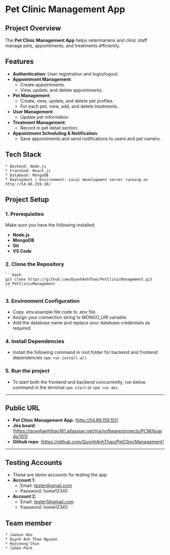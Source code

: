 
# Pet Clinic Management App

## Project Overview
The **Pet Clinic Management App** helps veterinarians and clinic staff manage pets, appointments, and treatments efficiently.

## Features
- **Authentication**: User registration and login/logout.
- **Appointment Management**:
  - Create appointments.
  - View, update, and delete appointments.
- **Pet Management**:
  - Create, view, update, and delete pet profiles.
  - For each pet, view, add, and delete treatments.
- **User Management**:  
  - Update pet information
- **Treatment Management**:  
  - Record in pet detail section.
- **Appointment Scheduling & Notification**:  
  - Save appointments and send notifications to users and pet owners.

## Tech Stack
    * Backend: Node.js
    * Frontend: React.js
    * Database: MongoDB
    * Deployment / Environment: Local development server running on http://54.66.159.10/


## Project Setup

### 1. Prerequisites
Make sure you have the following installed:
- **Node.js**
- **MongoDB**
- **Git**
- **VS Code**

### 2. Clone the Repository
    ```bash
    git clone https://github.com/QuynhAnhThao/PetClinicManagement.git
    cd PetClinicManagement
    ```
### 3. Environment Configuration
- Copy .env.example file code to .env file. 
- Assign your connection string to MONGO_URI variable.
- Add the database name and replace your database credentials as required.

### 4. Install Dependencies
- Install the following command in root folder for backend and frontend dependencies
    `npm run install-all`

### 5. Run the project
- To start both the frontend and backend concurrently, run below command in the terminal
    `npm start` or `npm run dev`

---
## Public URL
- **Pet Clinic Management App**: [http://54.66.159.10/]
- **Jira board**: [https://quynhanhthao161.atlassian.net/jira/software/projects/PCM/boards/101]
- **Github repo**: [https://github.com/QuynhAnhThao/PetClinicManagement]

---

## Testing Accounts
- These are demo accounts for testing the app
- **Account 1**:
    * Email: tester@gmail.com
    * Password: home12345
- **Account 2**:
    * Email: tester1@gmail.com
    * Password: home12345

## Team member
    * Jaeeun Heo
    * Quynh Anh Thao Nguyen
    * Hyojeong Chin 
    * Juhee Park 